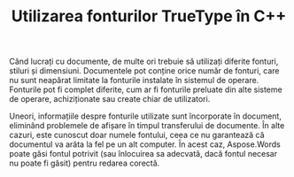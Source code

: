 ﻿---
title: Utilizarea fonturilor TrueType în C++
second_title: Aspose.Words pentru C++
articleTitle: Folosind TrueType Fonturi
linktitle: Folosind TrueType Fonturi
description: "Aspose.Words pentru C++ poate găsi fontul potrivit sau înlocuirea sa adecvată pentru redarea corectă a documentelor. Acest lucru asigură că diferența dintre documentul afișat și original este minimă atunci când nu există suficiente informații despre un font."
type: docs
weight: 20
url: /ro/cpp/using-truetype-fonts/
---

Când lucrați cu documente, de multe ori trebuie să utilizați diferite fonturi, stiluri și dimensiuni. Documentele pot conține orice număr de fonturi, care nu sunt neapărat limitate la fonturile instalate în sistemul de operare. Fonturile pot fi complet diferite, cum ar fi fonturile preluate din alte sisteme de operare, achiziționate sau create chiar de utilizatori.

Uneori, informațiile despre fonturile utilizate sunt încorporate în document, eliminând problemele de afișare în timpul transferului de documente. În alte cazuri, este cunoscut doar numele fontului, ceea ce nu garantează că documentul va arăta la fel pe un alt computer. În acest caz, Aspose.Words poate găsi fontul potrivit (sau înlocuirea sa adecvată, dacă fontul necesar nu poate fi găsit) pentru redarea corectă.
